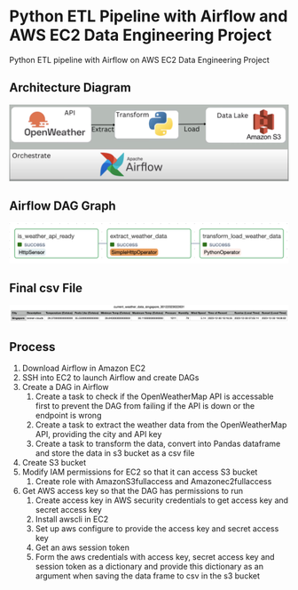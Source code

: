 # Python ETL Pipeline with Airflow and AWS EC2 Data Engineering Project

Python ETL pipeline with Airflow on AWS EC2 Data Engineering Project


## Architecture Diagram
![Architecture Diagram](https://github.com/CCJH23/etl-pipeline-airflow-awsec2-data-engineering/blob/f665ebda175f9525e96d8ffc2dbf298f4ba5dd33/img/architecture_diagram.png)


## Airflow DAG Graph
![DAG Graph](https://github.com/CCJH23/etl-pipeline-airflow-awsec2-data-engineering/blob/f665ebda175f9525e96d8ffc2dbf298f4ba5dd33/img/dag_graph.png)


## Final csv File
![Final csv File](https://github.com/CCJH23/etl-pipeline-airflow-awsec2-data-engineering/blob/f665ebda175f9525e96d8ffc2dbf298f4ba5dd33/img/csv_file.png)


## Process
1. Download Airflow in Amazon EC2
2. SSH into EC2 to launch Airflow and create DAGs
3. Create a DAG in Airflow
   1. Create a task to check if the OpenWeatherMap API is accessable first to prevent the DAG from failing if the API is down or the endpoint is wrong
   2. Create a task to extract the weather data from the OpenWeatherMap API, providing the city and API key
   3. Create a task to transform the data, convert into Pandas dataframe and store the data in s3 bucket as a csv file
4. Create S3 bucket
5. Modify IAM permissions for EC2 so that it can access S3 bucket
   1. Create role with AmazonS3fullaccess and Amazonec2fullaccess
6. Get AWS access key so that the DAG has permissions to run
   1. Create access key in AWS security credentials to get access key and secret access key
   2. Install awscli in EC2
   3. Set up aws configure to provide the access key and secret access key
   4. Get an aws session token
   5. Form the aws credentials with access key, secret access key and session token as a dictionary and provide this dictionary as an argument when saving the data frame to csv in the s3 bucket
